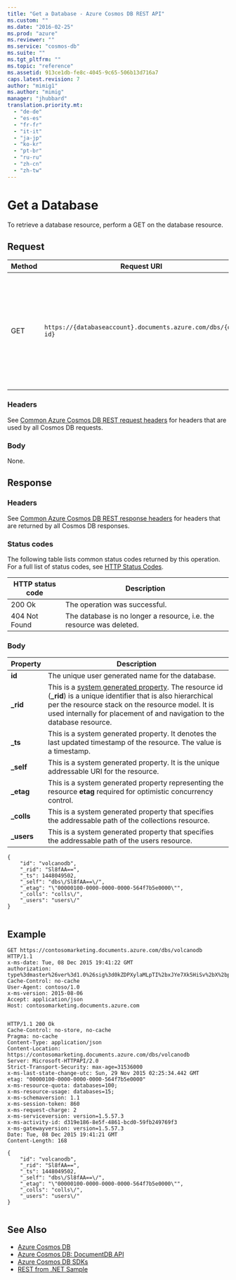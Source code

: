 ```yaml
---
title: "Get a Database - Azure Cosmos DB REST API"
ms.custom: ""
ms.date: "2016-02-25"
ms.prod: "azure"
ms.reviewer: ""
ms.service: "cosmos-db"
ms.suite: ""
ms.tgt_pltfrm: ""
ms.topic: "reference"
ms.assetid: 913ce1db-fe8c-4045-9c65-506b13d716a7
caps.latest.revision: 7
author: "mimig1"
ms.author: "mimig"
manager: "jhubbard"
translation.priority.mt: 
  - "de-de"
  - "es-es"
  - "fr-fr"
  - "it-it"
  - "ja-jp"
  - "ko-kr"
  - "pt-br"
  - "ru-ru"
  - "zh-cn"
  - "zh-tw"
---
```

# Get a Database
  To retrieve a database resource, perform a GET on the database resource.  
  
## Request  
  
|Method|Request URI|Description|  
|------------|-----------------|-----------------|  
|GET|`https://{databaseaccount}.documents.azure.com/dbs/{db-id}`|Note that {databaseaccount} is the name of the Azure Cosmos DB account you created under your subscription. The {db-id} value is the user generated name/id of the database, not the system generated id (rid).|  
  
### Headers  
 See [Common Azure Cosmos DB REST request headers](common-documentdb-rest-request-headers.md) for headers that are used by all Cosmos DB requests.  
  
### Body  
 None.  
  
## Response  
  
### Headers  
 See [Common Azure Cosmos DB REST response headers](common-documentdb-rest-response-headers.md) for headers that are returned by all Cosmos DB responses.  
  
### Status codes  
 The following table lists common status codes returned by this operation. For a full list of status codes, see [HTTP Status Codes](https://msdn.microsoft.com/library/azure/dn783364.aspx).  
  
|HTTP status code|Description|  
|----------------------|-----------------|  
|200 Ok|The operation was successful.|  
|404 Not Found|The database is no longer a resource, i.e. the resource was deleted.|  
  
### Body  
  
|Property|Description|  
|--------------|-----------------|  
|**id**|The unique user generated name for the database.|  
|**_rid**|This is a [system generated property](https://docs.microsoft.com/azure/cosmos-db/documentdb-resources#system-vs-user-defined-resources). The resource id (**_rid**) is a unique identifier that is also hierarchical per the resource stack on the resource model. It is used internally for placement of and navigation to the database resource.|  
|**_ts**|This is a system generated property. It denotes the last updated timestamp of the resource. The value is a timestamp.|  
|**_self**|This is a system generated property. It is the unique addressable URI for the resource.|  
|**_etag**|This is a system generated property representing the resource **etag** required for optimistic concurrency control.|  
|**_colls**|This is a system generated property that specifies the addressable path of the collections resource.|  
|**_users**|This is a system generated property that specifies the addressable path of the users resource.|  
  
```  
{  
    "id": "volcanodb",  
    "_rid": "Sl8fAA==",  
    "_ts": 1448049502,  
    "_self": "dbs\/Sl8fAA==\/",  
    "_etag": "\"00000100-0000-0000-0000-564f7b5e0000\"",  
    "_colls": "colls\/",  
    "_users": "users\/"  
}  
  
```  
  
## Example  
  
```  
GET https://contosomarketing.documents.azure.com/dbs/volcanodb HTTP/1.1  
x-ms-date: Tue, 08 Dec 2015 19:41:22 GMT  
authorization: type%3dmaster%26ver%3d1.0%26sig%3d0kZDPXylaMLpTI%2bxJYe7Xk5HiSv%2bX%2bpUGPKBMtY3My8%3d  
Cache-Control: no-cache  
User-Agent: contoso/1.0  
x-ms-version: 2015-08-06  
Accept: application/json  
Host: contosomarketing.documents.azure.com  
  
```  
  
```  
HTTP/1.1 200 Ok  
Cache-Control: no-store, no-cache  
Pragma: no-cache  
Content-Type: application/json  
Content-Location: https://contosomarketing.documents.azure.com/dbs/volcanodb  
Server: Microsoft-HTTPAPI/2.0  
Strict-Transport-Security: max-age=31536000  
x-ms-last-state-change-utc: Sun, 29 Nov 2015 02:25:34.442 GMT  
etag: "00000100-0000-0000-0000-564f7b5e0000"  
x-ms-resource-quota: databases=100;  
x-ms-resource-usage: databases=15;  
x-ms-schemaversion: 1.1  
x-ms-session-token: 860  
x-ms-request-charge: 2  
x-ms-serviceversion: version=1.5.57.3  
x-ms-activity-id: d319e186-8e5f-4861-bcd0-59fb249769f3  
x-ms-gatewayversion: version=1.5.57.3  
Date: Tue, 08 Dec 2015 19:41:21 GMT  
Content-Length: 168  
  
{  
    "id": "volcanodb",  
    "_rid": "Sl8fAA==",  
    "_ts": 1448049502,  
    "_self": "dbs\/Sl8fAA==\/",  
    "_etag": "\"00000100-0000-0000-0000-564f7b5e0000\"",  
    "_colls": "colls\/",  
    "_users": "users\/"  
}  
  
```  
  
## See Also  
* [Azure Cosmos DB](https://docs.microsoft.com/azure/cosmos-db/introduction) 
* [Azure Cosmos DB: DocumentDB API](https://docs.microsoft.com/azure/cosmos-db/documentdb-introduction)   
* [Azure Cosmos DB SDKs](https://docs.microsoft.com/en-us/azure/cosmos-db/documentdb-sdk-dotnet)   
* [REST from .NET Sample](https://github.com/Azure/azure-documentdb-dotnet/tree/master/samples/rest-from-.net)  
  
  

